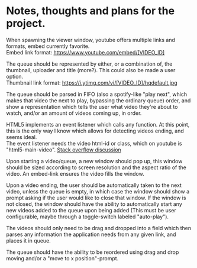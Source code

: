 # Notes, thoughts and plans for the project.

When spawning the viewer window, youtube offers multiple links and formats, embed currently favorite.  
Embed link format: https://www.youtube.com/embed/[VIDEO_ID]

The queue should be represented by either, or a combination of, the thumbnail, uploader and title (more?). This could also be made a user option.  
Thumbnail link format: https://i.ytimg.com/vi/[VIDEO_ID]/hqdefault.jpg

The queue should be parsed in FIFO (also a spotify-like "play next", which makes that video the next to play, bypassing the ordinary queue) order, and show a representation which tells the user what video they're about to watch, and/or an amount of videos coming up, in order.

HTML5 implements an event listener which calls any function.
At this point, this is the only way I know which allows for detecting videos ending, and seems ideal.  
The event listener needs the video html-id or class, which on youtube is "html5-main-video".
[Stack overflow discussion](https://stackoverflow.com/questions/2741493/detect-when-an-html5-video-finishes)

Upon starting a video/queue, a new window should pop up, this window should be sized according to screen resolution and the aspect ratio of the video. An embed-link ensures the video fills the window.

Upon a video ending, the user should be automatically taken to the next video, unless the queue is empty, in which case the window should show a prompt asking if the user would like to close that window.
If the window is not closed, the window should have the ability to automatically start any new videos added to the queue upon being added (This must be user configurable, maybe through a toggle-switch labeled "auto-play").

The videos should only need to be drag and dropped into a field which then parses any information the application needs from any given link, and places it in queue.

The queue should have the ability to be reordered using drag and drop moving and/or a "move to x position"-prompt.
